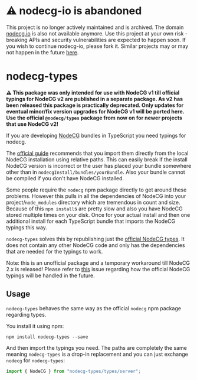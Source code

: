 # :warning: nodecg-io is abandoned
This project is no longer actively maintained and is archived.
The domain [nodecg.io](https://codeoverflow-org.github.io/nodecg-io-docs/RELEASE/) is also not available anymore.
Use this project at your own risk - breaking APIs and security vulnerabilities are expected to happen soon.
If you wish to continue nodecg-io, please fork it.
Similar projects may or may not happen in the future [here](https://github.com/sebinside).


# nodecg-types

**⚠ This package was only intended for use with NodeCG v1 till official typings for NodeCG v2 are published in a separate package. As v2 has been released this package is practically deprecated. Only updates for eventual minor/fix version upgrades for NodeCG v1 will be ported here. Use the official `@nodecg/types` package from now on for newer projects that use NodeCG v2!**

If you are developing [NodeCG](https://nodecg.dev) bundles in TypeScript you need typings for nodecg.

The [official guide](https://www.nodecg.dev/docs/frameworks/typescript#using-type-definitions) recommends that you import them directly from the local NodeCG installation using relative paths. This can easily break if the install NodeCG version is incorrect or the user has placed your bundle somewhere other than in `nodecgInstall/bundles/yourBundle`. Also your bundle cannot be compiled if you don't have NodeCG installed.

Some people require the `nodecg` npm package directly to get around these problems. However this pulls in all the dependencies of NodeCG into your project/`node_modules` directory which are tremendous in count and size.
Because of this `npm install`s are pretty slow and also you have NodeCG stored multiple times on your disk. Once for your actual install and then one additional install for each TypeScript bundle that imports the NodeCG typings this way.

`nodecg-types` solves this by republishing just the [official NodeCG types](https://github.com/nodecg/nodecg/tree/master/types). It does not contain any other NodeCG code and only has the dependencies that are needed for the typings to work.

Note: this is an unofficial package and a temporary workaround till NodeCG 2.x is released! Please refer to [this](https://github.com/nodecg/nodecg/issues/552) issue regarding how the official NodeCG typings will be handled in the future.

## Usage

`nodecg-types` behaves the same way as the official `nodecg` npm package regarding types.

You install it using npm:

```shell
npm install nodecg-types --save
```

And then import the typings you need. The paths are completely the same meaning `nodecg-types` is a drop-in replacement and you can just exchange `nodecg` for `nodecg-types`:

```typescript
import { NodeCG } from "nodecg-types/types/server";
```

